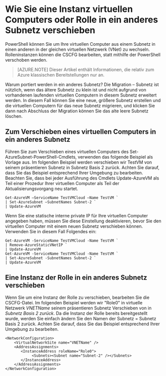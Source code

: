 <properties 
   pageTitle="Wie Sie eine Instanz virtuellen Computers oder Rolle zu einem anderen Subnetz verschieben"
   description="Informationen Sie zum Verschieben von virtuellen Computern und Rolleninstanzen in ein anderes Subnetz"
   services="virtual-network"
   documentationCenter="na"
   authors="jimdial"
   manager="carmonm"
   editor="tysonn" />
<tags 
   ms.service="virtual-network"
   ms.devlang="na"
   ms.topic="article"
   ms.tgt_pltfrm="na"
   ms.workload="infrastructure-services"
   ms.date="03/22/2016"
   ms.author="jdial" />

# <a name="how-to-move-a-vm-or-role-instance-to-a-different-subnet"></a>Wie Sie eine Instanz virtuellen Computers oder Rolle in ein anderes Subnetz verschieben

PowerShell können Sie um Ihre virtuellen Computer aus einem Subnetz in einen anderen in der gleichen virtuellen Netzwerk (VNet) zu wechseln. Rolleninstanzen können die CSCFG bearbeiten, statt mithilfe der PowerShell verschoben werden.

>[AZURE.NOTE] Dieser Artikel enthält Informationen, die relativ zum Azure klassischen Bereitstellungen nur an.

Warum portiert werden in ein anderes Subnetz? Die Migration – Subnetz ist nützlich, wenn das ältere Subnetz zu klein ist und nicht aufgrund von vorhandenen laufenden virtuellen Computern in diesem Subnetz erweitert werden. In diesem Fall können Sie eine neue, größere Subnetz erstellen und die virtuellen Computern für das neue Subnetz migrieren, und klicken Sie dann nach Abschluss der Migration können Sie das alte leere Subnetz löschen.

## <a name="how-to-move-a-vm-to-another-subnet"></a>Zum Verschieben eines virtuellen Computers in ein anderes Subnetz

Führen Sie zum Verschieben eines virtuellen Computers des Set-AzureSubnet-PowerShell-Cmdlets, verwenden das folgende Beispiel als Vorlage aus. Im folgenden Beispiel werden verschieben wir TestVM von seinem präsentieren Subnetz in Subnetz Basis 2 zurück. Achten Sie darauf, dass Sie das Beispiel entsprechend Ihrer Umgebung zu bearbeiten. Beachten Sie, dass bei jeder Ausführung des Cmdlets Update-AzureVM als Teil einer Prozedur Ihrer virtuellen Computer als Teil der Aktualisierungsvorgang neu startet.

    Get-AzureVM –ServiceName TestVMCloud –Name TestVM `
  	| Set-AzureSubnet –SubnetNames Subnet-2 `
  	| Update-AzureVM

Wenn Sie eine statische interne private IP für Ihre virtuellen Computer angegeben haben, müssen Sie diese Einstellung deaktivieren, bevor Sie den virtuellen Computer mit einem neuen Subnetz verschieben können. Verwenden Sie in diesem Fall Folgendes ein:

    Get-AzureVM -ServiceName TestVMCloud -Name TestVM `
  	| Remove-AzureStaticVNetIP `
  	| Update-AzureVM
    Get-AzureVM -ServiceName TestVMCloud -Name TestVM `
  	| Set-AzureSubnet -SubnetNames Subnet-2 `
  	| Update-AzureVM

## <a name="to-move-a-role-instance-to-another-subnet"></a>Eine Instanz der Rolle in ein anderes Subnetz verschieben

Wenn Sie um eine Instanz der Rolle zu verschieben, bearbeiten Sie die CSCFG-Datei. Im folgenden Beispiel werden wir "Role0" in virtuelle Netzwerk *VNETName* seinem präsentieren Subnetz Verschieben von in *Subnetz Basis 2 zurück*. Da die Instanz der Rolle bereits bereitgestellt wurde, werden Sie einfach ändern Sie den Namen der Subnetz = Subnetz Basis 2 zurück. Achten Sie darauf, dass Sie das Beispiel entsprechend Ihrer Umgebung zu bearbeiten.

    <NetworkConfiguration>
        <VirtualNetworkSite name="VNETName" />
        <AddressAssignments>
           <InstanceAddress roleName="Role0">
                <Subnets><Subnet name="Subnet-2" /></Subnets>
           </InstanceAddress>
        </AddressAssignments>
    </NetworkConfiguration> 
